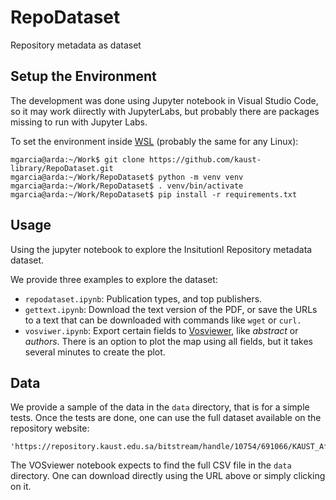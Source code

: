 # RepoDataset

Repository metadata as dataset

## Setup the Environment

The development was done using Jupyter notebook in Visual Studio Code, so it may work diirectly with JupyterLabs, but probably there are packages missing to run with Jupyter Labs.

To set the environment inside [WSL](https://learn.microsoft.com/en-us/windows/wsl/install) (probably the same for any Linux):

```
mgarcia@arda:~/Work$ git clone https://github.com/kaust-library/RepoDataset.git
mgarcia@arda:~/Work/RepoDataset$ python -m venv venv
mgarcia@arda:~/Work/RepoDataset$ . venv/bin/activate
mgarcia@arda:~/Work/RepoDataset$ pip install -r requirements.txt
```

## Usage

Using the jupyter notebook to explore the Insitutionl Repository metadata dataset.

We provide three examples to explore the dataset:

* `repodataset.ipynb`: Publication types, and top publishers.
* `gettext.ipynb`: Download the text version of the PDF, or save the URLs to a text that can be downloaded with commands like `wget` or `curl.`
* `vosviwer.ipynb`: Export certain fields to [Vosviewer](https://www.vosviewer.com/), like _abstract_ or _authors_. There is an option to plot the map using all fields, but it takes several minutes to create the plot. 

## Data

We provide a sample of the data in the `data` directory, that is for a simple tests. Once the tests are done, one can use the full dataset available on the repository website:

```
'https://repository.kaust.edu.sa/bitstream/handle/10754/691066/KAUST_Affiliated_Research_Basic_Metadata.csv'
```


The VOSviewer notebook expects to find the full CSV file in the `data` directory. One can download directly using the URL above or simply clicking on it.
